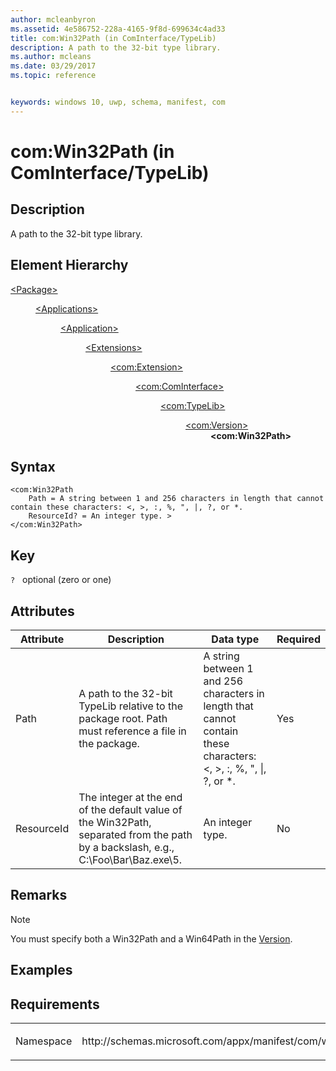 ```yaml
---
author: mcleanbyron
ms.assetid: 4e586752-228a-4165-9f8d-699634c4ad33
title: com:Win32Path (in ComInterface/TypeLib)
description: A path to the 32-bit type library. 
ms.author: mcleans
ms.date: 03/29/2017
ms.topic: reference


keywords: windows 10, uwp, schema, manifest, com
---
```



# com:Win32Path (in ComInterface/TypeLib)

## Description
A path to the 32-bit type library. 

## Element Hierarchy
<dl>
<dt><a href="element-package.md">&lt;Package&gt;</a></dt>
<dd>
<dl>
<dt><a href="element-applications.md">&lt;Applications&gt;</a></dt>
<dd>
<dl>
<dt><a href="element-application.md">&lt;Application&gt;</a></dt>
<dd>
<dl>
<dt><a href="element-1-extensions.md">&lt;Extensions&gt;</a></dt>
<dd>
<dl>
<dt><a href="element-com-extension.md">&lt;com:Extension&gt;</a></dt>
<dd>
<dl>
<dt><a href="element-com-cominterface.md">&lt;com:ComInterface&gt;</a></dt>
<dd>
<dl>
<dt><a href="element-com-typelib.md">&lt;com:TypeLib&gt;</a></dt>
<dd>
<dl>
<dt><a href="element-com-version.md">&lt;com:Version&gt;</a></dt>
<dd><b>&lt;com:Win32Path&gt;</b></dd>
</dl>
</dd>
</dl>
</dd>
</dl>
</dd>
</dl>
</dd>
</dl>
</dd>
</dl>
</dd>
</dl>
</dd>
</dl>



## Syntax
```syntax
<com:Win32Path
    Path = A string between 1 and 256 characters in length that cannot contain these characters: <, >, :, %, ", |, ?, or *.
    ResourceId? = An integer type. >
</com:Win32Path>
```

## Key
`?`    optional (zero or one) 

## Attributes

| Attribute | Description | Data type | Required |
|-----------|-------------|-----------|----------|
| Path | A path to the 32-bit TypeLib relative to the package root. Path must reference a file in the package. | A string between 1 and 256 characters in length that cannot contain these characters: <, >, :, %, ", &#124;, ?, or *. | Yes |
| ResourceId | The integer at the end of the default value of the Win32Path, separated from the path by a backslash, e.g., C:\Foo\Bar\Baz.exe\5. | An integer type. | No |

## Remarks
> [!NOTE]  
> You must specify both a Win32Path and a Win64Path in the [Version](element-com-version.md).

## Examples

## Requirements
<table>
<colgroup>
<col width="50%" />
<col width="50%" />
</colgroup>
<tbody>
<tr class="odd">
<td><p>Namespace</p></td>
<td><p>http://schemas.microsoft.com/appx/manifest/com/windows10</p></td>
</tr>
</tbody>
</table>